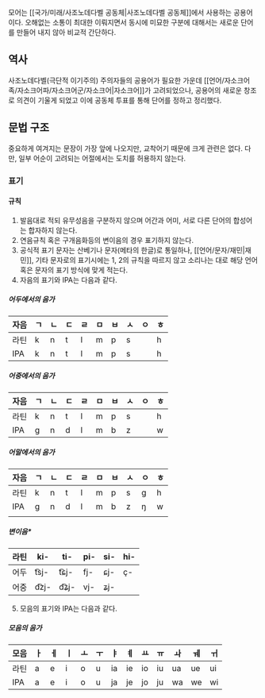 모어는 [[국가/미래/사조노데다벨 공동체|사조노데다벨 공동체]]에서 사용하는 공용어이다.
오해없는 소통이 최대한 이뤄지면서 동시에 미묘한 구분에 대해서는 새로운 단어를 만들어 내지 않아 비교적 간단하다.

## 역사
사조노데다벨(극단적 이기주의) 주의자들의 공용어가 필요한 가운데 [[언어/자소크어족/자소크어파/자소크어군/자소크어|자소크어]]가 고려되었으나, 공용어의 새로운 창조로 의견이 기울게 되었고 이에 공동체 투표를 통해 단어를 정하고 정리했다.
## 문법 구조
중요하게 여겨지는 문장이 가장 앞에 나오지만, 교착어기 때문에 크게 관련은 없다.
다만, 일부 어순이 고려되는 어절에서는 도치를 허용하지 않는다.

### 표기
#### 규칙
1. 발음대로 적되 유무성음을 구분하지 않으며 어간과 어미, 서로 다른 단어의 합성어는 합자하지 않는다.
2. 연음규칙 혹은 구개음화등의 변이음의 경우 표기하지 않는다.
3. 공식적 표기 문자는 산베기나 문자(메타의 한글)로 통일하나, [[언어/문자/재민|재민]], 기타 문자로의 표기시에는 1, 2의 규칙을 따르지 않고 소리나는 대로 해당 언어 혹은 문자의 표기 방식에 맞게 적는다.
4. 자음의 표기와 IPA는 다음과 같다.
##### 어두에서의 음가

| 자음  | ㄱ   | ㄴ   | ㄷ   | ㄹ   | ㅁ   | ㅂ   | ㅅ   | ㅇ   | ㅎ   |
| --- | --- | --- | --- | --- | --- | --- | --- | --- | --- |
| 라틴  | k   | n   | t   | l   | m   | p   | s   |     | h   |
| IPA | k   | n   | t   | l   | m   | p   | s   |     | h   |
##### 어중에서의 음가
| 자음  | ㄱ   | ㄴ   | ㄷ   | ㄹ   | ㅁ   | ㅂ   | ㅅ   | ㅇ   | ㅎ   |
| --- | --- | --- | --- | --- | --- | --- | --- | --- | --- |
| 라틴  | k   | n   | t   | l   | m   | p   | s   |     | h   |
| IPA | g   | n   | d   | l   | m   | b   | z   |     | w   |
##### 어말에서의 음가
| 자음  | ㄱ   | ㄴ   | ㄷ   | ㄹ   | ㅁ   | ㅂ   | ㅅ   | ㅇ   | ㅎ   |
| --- | --- | --- | --- | --- | --- | --- | --- | --- | --- |
| 라틴  | k   | n   | t   | l   | m   | p   | s   | g   | h   |
| IPA | g   | n   | d   | l   | m   | b   | z   | ŋ   | w   |
|     |     |     |     |     |     |     |     |     |     |
##### 변이음*

| 라틴  | ki-   | ti-   | pi- | si- | hi- |
| --- | ----- | ----- | --- | --- | --- |
| 어두  | t͡sj- | t͡ɕj- | fj- | ɕj- | ç-  |
| 어중  | d͡zj- | d͡ʑj- | vj- | ʑj- |     |

5. 모음의 표기와 IPA는 다음과 같다.
##### 모음의 음가

| 모음  | ㅏ   | ㅔ   | ㅣ   | ㅗ   | ㅜ   | ㅑ   | ㅖ   | ㅛ   | ㅠ   | ㅘ   | ㅞ   | ㅟ   |
| --- | --- | --- | --- | --- | --- | --- | --- | --- | --- | --- | --- | --- |
| 라틴  | a   | e   | i   | o   | u   | ia  | ie  | io  | iu  | ua  | ue  | ui  |
| IPA | a   | e   | i   | o   | u   | ja  | je  | jo  | ju  | wa  | we  | wi  |


